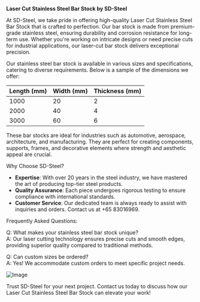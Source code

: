 **Laser Cut Stainless Steel Bar Stock by SD-Steel**

At SD-Steel, we take pride in offering high-quality Laser Cut Stainless Steel Bar Stock that is crafted to perfection. Our bar stock is made from premium-grade stainless steel, ensuring durability and corrosion resistance for long-term use. Whether you're working on intricate designs or need precise cuts for industrial applications, our laser-cut bar stock delivers exceptional precision.

Our stainless steel bar stock is available in various sizes and specifications, catering to diverse requirements. Below is a sample of the dimensions we offer:

| Length (mm) | Width (mm) | Thickness (mm) |
|-------------|------------|----------------|
| 1000        | 20         | 2              |
| 2000        | 40         | 4              |
| 3000        | 60         | 6              |

These bar stocks are ideal for industries such as automotive, aerospace, architecture, and manufacturing. They are perfect for creating components, supports, frames, and decorative elements where strength and aesthetic appeal are crucial.

Why Choose SD-Steel?

- **Expertise**: With over 20 years in the steel industry, we have mastered the art of producing top-tier steel products.
- **Quality Assurance**: Each piece undergoes rigorous testing to ensure compliance with international standards.
- **Customer Service**: Our dedicated team is always ready to assist with inquiries and orders. Contact us at +65 83016969.

Frequently Asked Questions:

Q: What makes your stainless steel bar stock unique?  
A: Our laser cutting technology ensures precise cuts and smooth edges, providing superior quality compared to traditional methods.

Q: Can custom sizes be ordered?  
A: Yes! We accommodate custom orders to meet specific project needs.

![Image](https://github.com/user-attachments/assets/2567258e-e124-4816-932d-1809bd27ef0b)

Trust SD-Steel for your next project. Contact us today to discuss how our Laser Cut Stainless Steel Bar Stock can elevate your work!